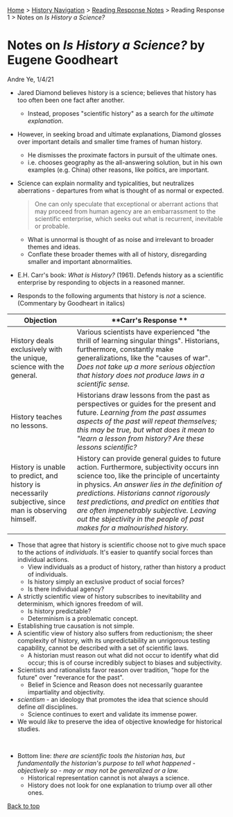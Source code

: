 [Home](https://andre-ye.github.io) > [History Navigation](https://andre-ye.github.io/history/history_navigation) > [Reading Response Notes](https://andre-ye.github.io/history/history_navigation#weekly-reading-responses) > Reading Response 1 > Notes on *Is History a Science?*

# Notes on *Is History a Science?* by Eugene Goodheart
Andre Ye, 1/4/21

- Jared Diamond believes history is a science; believes that history has too often been one fact after another.
  - Instead, proposes "scientific history" as a search for *the ultimate explanation*.
- However, in seeking broad and ultimate explanations, Diamond  glosses over important details and smaller time frames of human history.
  - He dismisses the proximate factors in pursuit of the ultimate ones.
  - i.e. chooses geography as the all-answering solution, but in his own examples (e.g. China) other reasons, like poitics, are important.
- Science can explain normality and typicalities, but neutralizes aberrations - departures from what is thought of as normal or expected.
  > One can only speculate that exceptional or aberrant actions that may proceed from human agency are an embarrassment to the scientific enterprise, which seeks out what is recurrent, inevitable or probable.
  - What is unnormal is thought of as noise and irrelevant to broader themes and ideas.
  - Conflate these broader themes with all of history, disregarding smaller and important abnormalities.
  
- E.H. Carr's book: *What is History?* (1961). Defends history as a scientific enterprise by responding to objects in a reasoned manner.
- Responds to the following arguments that history is *not* a science. (Commentary by Goodheart in italics)

| **Objection** | **Carr's Response ** |
| --- | --- |
| History deals exclusively with the unique, science with the general. | Various scientists have experienced "the thrill of learning singular things". Historians, furthermore, constantly make generalizations, like the "causes of war". *Does not take up a more serious objection that history does not produce laws in a scientific sense.*|
| History teaches no lessons. | Historians draw lessons from the past as perspectives or guides for the present and future. *Learning from the past assumes aspects of the past will repeat themselves; this may be true, but what does it mean to "learn a lesson from history? Are these lessons scientific?* |
| History is unable to predict, and history is necessarily subjective, since man is observing himself. | History can provide general guides to future action. Furthermore, subjectivity occurs inn science too, like the principle of uncertainty in physics. *An answer lies in the definition of predictions. Historians cannot rigorously test predictions, and predict on entities that are often impenetrably subjective. Leaving out the sbjectivity in the people of past makes for a malnourished history.* |

- Those that agree that history is scientific choose not to give much space to the actions of *individuals*. It's easier to quantify social forces than individual actions.
  - View individuals as a product of history, rather than history a product of individuals.
  - Is history simply an exclusive product of social forces?
  - Is there individual agency?
- A strictly scientific view of history subscribes to inevitability and determinism, which ignores freedom of will.
  - Is history predictable?
  - Determinism is a problematic concept.
- Establishing true causation is not simple.
- A scientific view of history also suffers from reductionism; the sheer complexity of history, with its unpredictability an unrigorous testing capability, cannot be described with a set of scientific laws.
  - A historian must reason out what did not occur to identify what did occur; this is of course incredibly subject to biases and subjectivity.
- Scientists and rationalists favor reason over tradition, "hope for the future" over "reverance for the past".
  - Belief in Science and Reason does not necessarily guarantee impartiality and objectivity.
- *scientism* - an ideology that promotes the idea that science should define *all* disciplines.
  - Science continues to exert and validate its immense power.
- We would *like* to preserve the idea of objective knowledge for historical studies.

<br>

- Bottom line: *there are scientific tools the historian has, but fundamentally the historian's purpose to tell what happened - objectively so - may or may not be generalized or a law.*
  - Historical representation cannot is not always a science.
  - History does not look for one explanation to triump over all other ones.

[Back to top](#)






